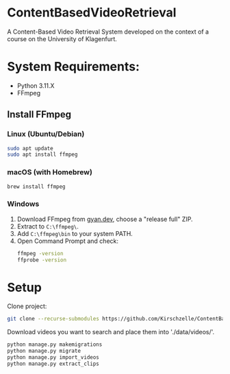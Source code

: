 # ContentBasedVideoRetrieval
A Content-Based Video Retrieval System developed on the context of a course on the University of Klagenfurt.

# System Requirements:
- Python 3.11.X
- FFmpeg

## Install FFmpeg

### Linux (Ubuntu/Debian)
```bash
sudo apt update
sudo apt install ffmpeg
```

### macOS (with Homebrew)
```bash
brew install ffmpeg
```

### Windows
1. Download FFmpeg from [gyan.dev](https://www.gyan.dev/ffmpeg/builds/), choose a "release full" ZIP.
2. Extract to `C:\ffmpeg\`.
3. Add `C:\ffmpeg\bin` to your system PATH.
4. Open Command Prompt and check:
   ```bash
   ffmpeg -version
   ffprobe -version
   ```

# Setup
Clone project:
   ```bash
   git clone --recurse-submodules https://github.com/Kirschzelle/ContentBasedVideoRetrieval.git
   ```
Download videos you want to search and place them into './data/videos/'.
   ```bash
   python manage.py makemigrations
   python manage.py migrate
   python manage.py import_videos
   python manage.py extract_clips
   ```